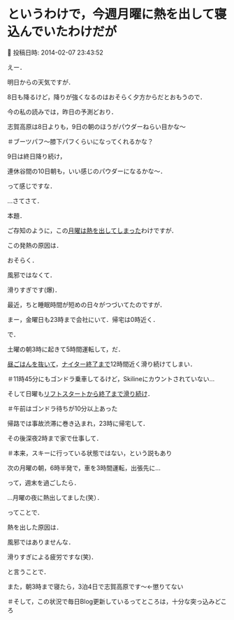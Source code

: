 # というわけで，今週月曜に熱を出して寝込んでいたわけだが

📅 投稿日時: 2014-02-07 23:43:52

えー．





明日からの天気ですが．


8日も降るけど，降りが強くなるのはおそらく夕方からだとおもうので．


今の私の読みでは，昨日の予測どおり．


志賀高原は8日よりも，9日の朝のほうがパウダーねらい目かな～


＃ブーツパフ～膝下パフくらいになってくれるかな？





9日は終日降り続け，


連休谷間の10日朝も，いい感じのパウダーになるかな～．


って感じですな．





…さてさて．


本題．





ご存知のように，この[月曜は熱を出してしまった](ea4ed83165abe70def53ecaaf4eeeaceb.md)わけですが．





この発熱の原因は．


おそらく．


風邪ではなくて．


滑りすぎです(爆)．





最近，ちと睡眠時間が短めの日々がつづいてたのですが．


まー，金曜日も23時まで会社にいて．帰宅は0時近く．





で．


土曜の朝3時に起きて5時間運転して，だ．


[昼ごはんを抜いて](http://www.skiline.cc/skiing_day/104lk19lktk)，[ナイター終了まで](http://www.skiline.cc/skiing_day/104lk1ag049)12時間近く滑り続けてしまい．


＃11時45分にもゴンドラ乗車してるけど，Skilineにカウントされていない…





そして日曜も[リフトスタートから終了まで滑り続け](http://www.skiline.cc/skiing_day/va9jlug0tk)．


＃午前はゴンドラ待ちが10分以上あった





帰路では事故渋滞に巻き込まれ，23時に帰宅して．


その後深夜2時まで家で仕事して．


＃本来，スキーに行っている状態ではない，という説もあり





次の月曜の朝，6時半発で，車を3時間運転，出張先に…





って，週末を過ごしたら．





…月曜の夜に熱出してました(笑）．





ってことで．


熱を出した原因は．





風邪ではありませんな．


滑りすぎによる疲労ですな(笑)．





と言うことで．


また，朝3時まで寝たら，3泊4日で志賀高原です～←懲りてない





＃そして，この状況で毎日Blog更新しているってところは，十分な突っ込みどころ
